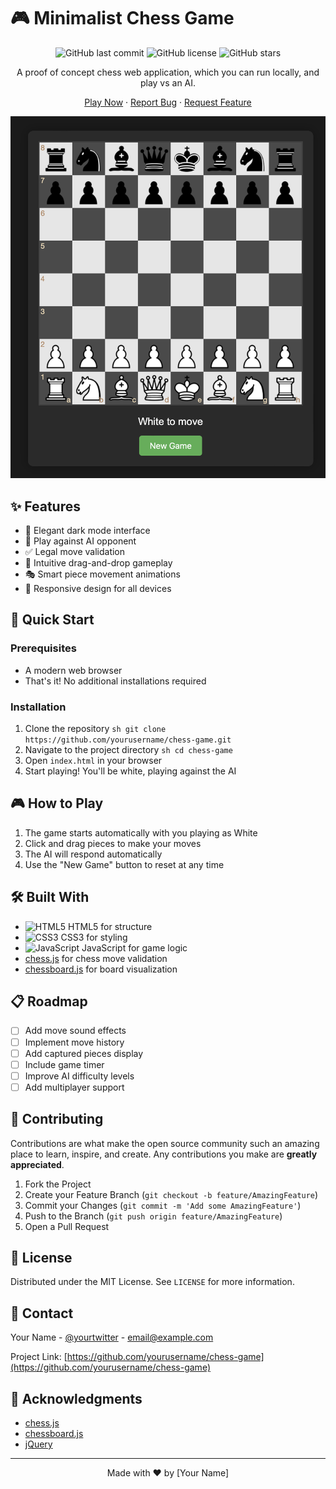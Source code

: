 # 🎮 Minimalist Chess Game

<div align="center">

![GitHub last commit](https://img.shields.io/github/last-commit/jackbeardless/Chess)
![GitHub license](https://img.shields.io/github/license/jackbeardless/Chess)
![GitHub stars](https://img.shields.io/github/stars/jackbeardless/Chess)

A proof of concept chess web application, which you can run locally, and play vs an AI.

[Play Now](#installation) · [Report Bug](https://github.com/yourusername/chess-game/issues) · [Request Feature](https://github.com/yourusername/chess-game/issues)

![Chess Game Preview](screenshot.png)

</div>

## ✨ Features

- 🌙 Elegant dark mode interface
- 🤖 Play against AI opponent
- ✅ Legal move validation
- 🎯 Intuitive drag-and-drop gameplay
- 🎭 Smart piece movement animations
- 📱 Responsive design for all devices

## 🚀 Quick Start

### Prerequisites

- A modern web browser
- That's it! No additional installations required

### Installation

1. Clone the repository   ```sh
   git clone https://github.com/yourusername/chess-game.git   ```
2. Navigate to the project directory   ```sh
   cd chess-game   ```
3. Open `index.html` in your browser
4. Start playing! You'll be white, playing against the AI

## 🎮 How to Play

1. The game starts automatically with you playing as White
2. Click and drag pieces to make your moves
3. The AI will respond automatically
4. Use the "New Game" button to reset at any time

## 🛠️ Built With

- ![HTML5](https://img.shields.io/badge/HTML5-E34F26?style=flat&logo=html5&logoColor=white) HTML5 for structure
- ![CSS3](https://img.shields.io/badge/CSS3-1572B6?style=flat&logo=css3&logoColor=white) CSS3 for styling
- ![JavaScript](https://img.shields.io/badge/JavaScript-F7DF1E?style=flat&logo=javascript&logoColor=black) JavaScript for game logic
- [chess.js](https://github.com/jhlywa/chess.js) for chess move validation
- [chessboard.js](https://chessboardjs.com/) for board visualization

## 📋 Roadmap

- [ ] Add move sound effects
- [ ] Implement move history
- [ ] Add captured pieces display
- [ ] Include game timer
- [ ] Improve AI difficulty levels
- [ ] Add multiplayer support

## 🤝 Contributing

Contributions are what make the open source community such an amazing place to learn, inspire, and create. Any contributions you make are **greatly appreciated**.

1. Fork the Project
2. Create your Feature Branch (`git checkout -b feature/AmazingFeature`)
3. Commit your Changes (`git commit -m 'Add some AmazingFeature'`)
4. Push to the Branch (`git push origin feature/AmazingFeature`)
5. Open a Pull Request

## 📝 License

Distributed under the MIT License. See `LICENSE` for more information.

## 📧 Contact

Your Name - [@yourtwitter](https://twitter.com/yourtwitter) - email@example.com

Project Link: [https://github.com/yourusername/chess-game](https://github.com/yourusername/chess-game)

## 🙏 Acknowledgments

- [chess.js](https://github.com/jhlywa/chess.js)
- [chessboard.js](https://chessboardjs.com/)
- [jQuery](https://jquery.com)

---

<div align="center">
Made with ❤️ by [Your Name]
</div>
